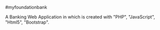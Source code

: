 #myfoundationbank

A Banking Web Application in which is created with "PHP", "JavaScript", "Html5", "Bootstrap".
